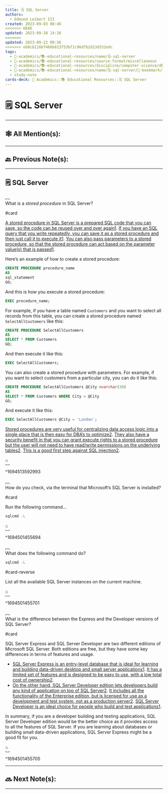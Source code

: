 ```yaml
---
title: 🗒️ SQL Server
authors:
  - Edmund Leibert III
created: 2023-09-03 08:46
<<<<<<< HEAD
updated: 2023-09-28 14:16
=======
updated: 2023-09-22 09:56
>>>>>>> eb0cb116bf466b813753bf1c96d7b2d13d532edc
tags:
  - 🔴-academics/📚-educational-resources/name/🗒️-sql-server
  - 🔴-academics/📚-educational-resources/source-format/miscellaneous
  - 🔴-academics/📚-educational-resources/discipline/computer-science/dbms/sql-server
  - 🔴-academics/📚-educational-resources/name/🗒️-sql-server/🔖-bookmark/🗒️-sql-server
  - study-note
cards-deck: 🔴 Academics::📚 Educational Resources::🗒️ SQL Server
---
```


# 🗒️ SQL Server

---

## 🕸️ All Mention(s): 

---

## 🔙 Previous Note(s):

---

## 🗒️ SQL Server

﹇<br>
What is a _stored procedure_ in SQL Server?

#card 

[A stored procedure in SQL Server is a prepared SQL code that you can save, so the code can be reused over and over again](https://www.w3schools.com/SQL/sql_stored_procedures.asp)[1](https://www.w3schools.com/SQL/sql_stored_procedures.asp). [If you have an SQL query that you write repeatedly, you can save it as a stored procedure and then just call it to execute it](https://www.w3schools.com/SQL/sql_stored_procedures.asp)[1](https://www.w3schools.com/SQL/sql_stored_procedures.asp). [You can also pass parameters to a stored procedure, so that the stored procedure can act based on the parameter value(s) that is passed](https://www.w3schools.com/SQL/sql_stored_procedures.asp)[1](https://www.w3schools.com/SQL/sql_stored_procedures.asp).

Here’s an example of how to create a stored procedure:

```sql
CREATE PROCEDURE procedure_name
AS
sql_statement
GO;
```

And this is how you execute a stored procedure:

```sql
EXEC procedure_name;
```

For example, if you have a table named `Customers` and you want to select all records from this table, you can create a stored procedure named `SelectAllCustomers` like this:

```sql
CREATE PROCEDURE SelectAllCustomers
AS
SELECT * FROM Customers
GO;
```

And then execute it like this:

```sql
EXEC SelectAllCustomers;
```

You can also create a stored procedure with parameters. For example, if you want to select customers from a particular city, you can do it like this:

```sql
CREATE PROCEDURE SelectAllCustomers @City nvarchar(30)
AS
SELECT * FROM Customers WHERE City = @City
GO;
```

And execute it like this:

```sql
EXEC SelectAllCustomers @City = 'London';
```

[Stored procedures are very useful for centralizing data access logic into a single place that is then easy for DBA’s to optimize](https://stackoverflow.com/questions/459457/what-is-a-stored-procedure)[2](https://stackoverflow.com/questions/459457/what-is-a-stored-procedure). [They also have a security benefit in that you can grant execute rights to a stored procedure but the user will not need to have read/write permissions on the underlying tables](about:blank#)[2](https://stackoverflow.com/questions/459457/what-is-a-stored-procedure). [This is a good first step against SQL injection](about:blank#)[2](https://stackoverflow.com/questions/459457/what-is-a-stored-procedure).

⌂
<br>﹈<br>^1694513592993



﹇<br>
How do you check, via the terminal that Microsoft’s SQL Server is installed?

#card 

Run the following command…
```cmd
sqlcmd -L
```

⌂
<br>﹈<br>^1694501455694



﹇<br>
What does the following command do?

```cmd
sqlcmd -L
```

#card-reverse 

List all the available SQL Server instances on the current machine.

⌂
<br>﹈<br>^1694501455701



﹇<br>
What is the difference between the Express and the Developer versions of SQL Server?

#card 

SQL Server Express and SQL Server Developer are two different editions of Microsoft SQL Server. Both editions are free, but they have some key differences in terms of features and usage.
- [SQL Server Express is an entry-level database that is ideal for learning and building data-driven desktop and small server applications](https://tipsfolder.com/difference-between-sql-server-developer-express-edition-431738195a02415ae897a5ab4393ae0d/)[1](https://tipsfolder.com/difference-between-sql-server-developer-express-edition-431738195a02415ae897a5ab4393ae0d/). [It has a limited set of features and is designed to be easy to use, with a low total cost of ownership](https://learn.microsoft.com/en-us/sql/sql-server/editions-and-components-of-sql-server-2022?view=sql-server-ver16)[2](https://learn.microsoft.com/en-us/sql/sql-server/editions-and-components-of-sql-server-2022?view=sql-server-ver16).
- [On the other hand, SQL Server Developer edition lets developers build any kind of application on top of SQL Server](https://learn.microsoft.com/en-us/sql/sql-server/editions-and-components-of-sql-server-2022?view=sql-server-ver16)[2](https://learn.microsoft.com/en-us/sql/sql-server/editions-and-components-of-sql-server-2022?view=sql-server-ver16). [It includes all the functionality of the Enterprise edition, but is licensed for use as a development and test system, not as a production server](https://learn.microsoft.com/en-us/sql/sql-server/editions-and-components-of-sql-server-2022?view=sql-server-ver16)[2](https://learn.microsoft.com/en-us/sql/sql-server/editions-and-components-of-sql-server-2022?view=sql-server-ver16). [SQL Server Developer is an ideal choice for people who build and test applications](about:blank#)[1](https://tipsfolder.com/difference-between-sql-server-developer-express-edition-431738195a02415ae897a5ab4393ae0d/).

In summary, if you are a developer building and testing applications, SQL Server Developer edition would be the better choice as it provides access to all the features of SQL Server. If you are learning about databases or building small data-driven applications, SQL Server Express might be a good fit for you. 

⌂
<br>﹈<br>^1694501455705


---

## 🔜 Next Note(s):

---
